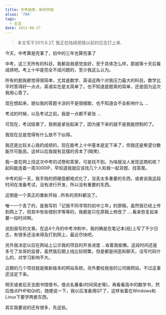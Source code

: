 ```yaml
---
title: 中考结束，新的开始
alias: '784'
tags:
  - 生活
date: 2011-06-27
---
```


> 本文写于2011.6.27, 我正在陆续把我以前的日志打上来.

今天，中考算是完事了，初中的三年也算完事了

中考，这三天所有的科目，我都自我感觉良好，至于具体怎么样，那就等十天后看成绩吧。考上十中是完全不成问题的，至少我这么认为。

所有的题我都觉得很简单，尤其是数学、英语这两个对我压力最大的科目。数学比平时答得好一点点，英语实在是太简单了。也不知道是题真的简单，还是因为这次我用心答了。

现在想起来，貌似我的答题卡涂的不是很细致，也不知道会不会影响什么 ...

考试的时候，以及考试之前。我是一点都不紧张 ...

可现在，考试结束了，我倒是紧张起来了，因为接下来的就不是我能控制的了。

我现在总是觉得有什么放不下似得。

我还是比较关心我的成绩的，现在能考上十中基本是定下来了，但我还是希望分数能尽可能高，这样以后我就有显摆的资本了(暗笑).

我一直在网上找这次中考的试卷和答案，可是找不到。为啥就没人发现这商机呢？起码能连着一周3000IP，早知道我就应该找几个人和我一起背题、找答案。

中考的前一天，我手贱的把硬盘都格式化了，没丢太多重要的东西，或者说我这段时间在准备考试，没有进行开发，所以没有重要的东西。

这倒是一个真正的重新开始 ..所有的资料都没了。

唯一一个丢了的，是我写的「记我不同寻常的初中三年」的原稿，虽然我已经上传到网上了，但其中有些错别字等等的，我都是只在原稿上修改了 ....看来恢复起来要一段时间啊。

说到我写的文章。在这4个月的中考冲刺中，我的确是在笔记本(纸)上写了不少日志，有很多还没来得及打到网上，最近尽快吧。

另外我决定以后在网站上公示我的项目的开发进度 ...省着我偷懒。这段时间还是多亏了龙哥的监督，虽然我后期上线比较频繁，但是都是闲逛和聊天，没写代码什么的，对学习影响不大。

近期的几个项目就是做新版本的网站系统，另外要给我爸的公司做网站，不过这事还没定下来。

明天或者后天去图书馆借书，借点名著看(时间简史等)，再看看高中的数学书，然后借点PHP和Qt的，随便说一下，我以后准备用QT了，这样省着在Windows和Linux下要学两套东西。

其实我要说的还有很多，先这些。
